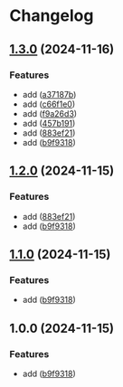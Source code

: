 # Changelog

## [1.3.0](https://github.com/ngx-content/ngx-content/compare/ngx-content-v1.2.0...ngx-content-v1.3.0) (2024-11-16)


### Features

* add ([a37187b](https://github.com/ngx-content/ngx-content/commit/a37187b3481bb4aafcc2b377a2351291833e37c6))
* add ([c66f1e0](https://github.com/ngx-content/ngx-content/commit/c66f1e042d6920aa75199979c84a6a0a07e12354))
* add ([f9a26d3](https://github.com/ngx-content/ngx-content/commit/f9a26d3d904ddf18aab59631102bbc8319c1e996))
* add ([457b191](https://github.com/ngx-content/ngx-content/commit/457b19186d46cdd9db40f0209908509f797d0bd0))
* add ([883ef21](https://github.com/ngx-content/ngx-content/commit/883ef21638736390462865581b2aa81cde4acb4b))
* add ([b9f9318](https://github.com/ngx-content/ngx-content/commit/b9f93182ae3b4ff8b479bf2449f8dd5154fdf8e0))

## [1.2.0](https://github.com/ngx-content/ngx-content/compare/ngx-content-v1.1.0...ngx-content-v1.2.0) (2024-11-15)


### Features

* add ([883ef21](https://github.com/ngx-content/ngx-content/commit/883ef21638736390462865581b2aa81cde4acb4b))
* add ([b9f9318](https://github.com/ngx-content/ngx-content/commit/b9f93182ae3b4ff8b479bf2449f8dd5154fdf8e0))

## [1.1.0](https://github.com/ngx-content/ngx-content/compare/ngx-content-v1.0.0...ngx-content-v1.1.0) (2024-11-15)


### Features

* add ([b9f9318](https://github.com/ngx-content/ngx-content/commit/b9f93182ae3b4ff8b479bf2449f8dd5154fdf8e0))

## 1.0.0 (2024-11-15)


### Features

* add ([b9f9318](https://github.com/ngx-content/ngx-content/commit/b9f93182ae3b4ff8b479bf2449f8dd5154fdf8e0))
